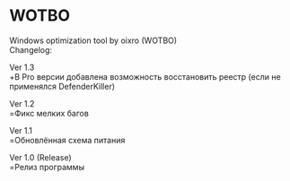 # WOTBO
Windows optimization tool by oixro (WOTBO)  
Changelog:  

Ver 1.3  
+В Pro версии добавлена возможность восстановить реестр (если не применялся DefenderKiller)  

Ver 1.2  
=Фикс мелких багов  

Ver 1.1  
=Обновлённая схема питания  

Ver 1.0 (Release)  
=Релиз программы  


